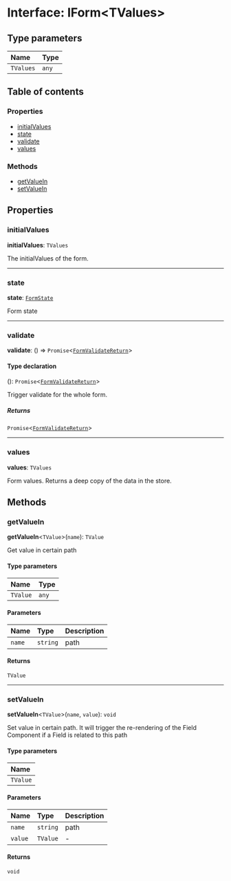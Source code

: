 # Interface: IForm\<TValues>

## Type parameters

| Name | Type |
| :------ | :------ |
| `TValues` | `any` |

## Table of contents

### Properties

* [initialValues](/auto-docs/form/interfaces/IForm.md#initialvalues)
* [state](/auto-docs/form/interfaces/IForm.md#state)
* [validate](/auto-docs/form/interfaces/IForm.md#validate)
* [values](/auto-docs/form/interfaces/IForm.md#values)

### Methods

* [getValueIn](/auto-docs/form/interfaces/IForm.md#getvaluein)
* [setValueIn](/auto-docs/form/interfaces/IForm.md#setvaluein)

## Properties

### initialValues

**initialValues**: `TValues`

The initialValues of the form.

***

### state

**state**: [`FormState`](/auto-docs/form/interfaces/FormState.md)

Form state

***

### validate

**validate**: () => `Promise`<[`FormValidateReturn`](/auto-docs/form/types/FormValidateReturn.md)>

#### Type declaration

(): `Promise`<[`FormValidateReturn`](/auto-docs/form/types/FormValidateReturn.md)>

Trigger validate for the whole form.

##### Returns

`Promise`<[`FormValidateReturn`](/auto-docs/form/types/FormValidateReturn.md)>

***

### values

**values**: `TValues`

Form values. Returns a deep copy of the data in the store.

## Methods

### getValueIn

**getValueIn**<`TValue`>(`name`): `TValue`

Get value in certain path

#### Type parameters

| Name | Type |
| :------ | :------ |
| `TValue` | `any` |

#### Parameters

| Name | Type | Description |
| :------ | :------ | :------ |
| `name` | `string` | path |

#### Returns

`TValue`

***

### setValueIn

**setValueIn**<`TValue`>(`name`, `value`): `void`

Set value in certain path.
It will trigger the re-rendering of the Field Component if a Field is related to this path

#### Type parameters

| Name |
| :------ |
| `TValue` |

#### Parameters

| Name | Type | Description |
| :------ | :------ | :------ |
| `name` | `string` | path |
| `value` | `TValue` | - |

#### Returns

`void`
